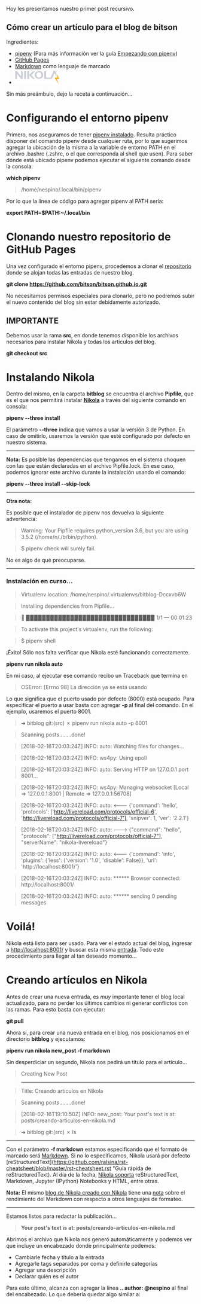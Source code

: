 <!--
.. title: Creando artículos en Nikola
.. slug: creando-articulos-en-nikola
.. date: 2018-02-16 16:10:50 UTC-03:00
.. tags: nikola, blog
.. category: 
.. link: 
.. description: Cómo crear un artículo para el blog de bitson con Nikola
.. type: text
.. author: nespino
-->

Hoy les presentamos nuestro primer post recursivo. 

## Cómo crear un artículo para el blog de bitson


[logo-nikola]: /img/logo_nikola.png "Logo de Nikola"

Ingredientes:

* [pipenv](https://github.com/pypa/pipenv "Repositorio de pipenv") (Para más información ver la guía [Empezando con pipenv](http://blog.bitson.group/posts/empezando-con-pipenv/ "Empezando con pipenv"))
* [GitHub Pages](https://pages.github.com/ "Páginas de GitHub")
* [Markdown](https://github.com/adam-p/markdown-here/wiki/Markdown-Cheatsheet "Guía rápida de Markdown") como lenguaje de marcado 
* [![nikola logo][logo-nikola]](https://getnikola.com/ "Sitio oficial de Nikola")

Sin más preámbulo, dejo la receta a continuación... 


# Configurando el entorno pipenv

Primero, nos aseguramos de tener [pipenv instalado](https://bryson3gps.wordpress.com/2017/11/08/stop-everything-start-using-pipenv/ "Cómo instalar pipenv"). Resulta práctico disponer del comando pipenv desde cualquier ruta, por lo que sugerimos agregar la ubicación de la misma a la variable de entorno PATH en el archivo .bashrc (.zshrc, o el que corresponda al shell que usen). Para saber dónde está ubicado pipenv podemos ejecutar el siguiente comando desde la consola:

__which pipenv__

> /home/nespino/.local/bin/pipenv

Por lo que la línea de código para agregar pipenv al PATH sería: 

__export PATH=$PATH:~/.local/bin__ 


# Clonando nuestro repositorio de GitHub Pages

Una vez configurado el entorno pipenv, procedemos a clonar el [repositorio](https://github.com/bitson/bitson.github.io.git "Repositorio del blog de bitson") donde se alojan todas las entradas de nuestro blog.

__git clone https://github.com/bitson/bitson.github.io.git__

No necesitamos permisos especiales para clonarlo, pero no podremos subir el nuevo contenido del blog sin estar debidamente autorizado.

## IMPORTANTE

Debemos usar la rama __src__, en donde tenemos disponible los archivos necesarios para instalar Nikola y todas los artículos del blog.

__git checkout src__

# Instalando Nikola

Dentro del mismo, en la carpeta __bitblog__ se encuentra el archivo __Pipfile__, que es el que nos permitirá instalar [__Nikola__](https://getnikola.com/ "Sitio oficial de Nikola") a través del siguiente comando en consola:

__pipenv --three install__

El parámetro __--three__ indica que vamos a usar la versión 3 de Python. En caso de omitirlo, usaremos la versión que esté configurado por defecto en nuestro sistema. 

---
__Nota:__ Es posible las dependencias que tengamos en el sistema choquen con las que están declaradas en el archivo Pipfile.lock. En ese caso, podemos ignorar este archivo durante la instalación usando el comando:

__pipenv --three install --skip-lock__

---

__Otra nota:__

Es posible que el instalador de pipenv nos devuelva la siguiente advertencia:

> Warning: Your Pipfile requires python_version 3.6, but you are using 3.5.2 (/home/n/./b/bin/python).

>  $ pipenv check will surely fail.

No es algo de qué preocuparse.

---

### Instalación en curso...

>Virtualenv location: /home/nespino/.virtualenvs/bitblog-Dccxvb6W

>Installing dependencies from Pipfile...

> 🐍   ▉▉▉▉▉▉▉▉▉▉▉▉▉▉▉▉▉▉▉▉▉▉▉▉▉▉▉▉▉▉▉▉ 1/1 — 00:01:23

>To activate this project's virtualenv, run the following:

> $ pipenv shell

¡Éxito! Sólo nos falta verificar que Nikola esté funcionando correctamente. 

__pipenv run nikola auto__

En mi caso, al ejecutar ese comando recibo un Traceback que termina en

> OSError: [Errno 98] La dirección ya se está usando

Lo que significa que el puerto usado por defecto (8000) está ocupado. Para especificar el puerto a usar basta con agregar __-p <puerto>__ al final del comando. En el ejemplo, usaremos el puerto 8001.

> ➜  bitblog git:(src) ✗ pipenv run nikola auto -p 8001

> Scanning posts........done!

> [2018-02-16T20:03:24Z] INFO: auto: Watching files for changes...

> [2018-02-16T20:03:24Z] INFO: ws4py: Using epoll

> [2018-02-16T20:03:24Z] INFO: auto: Serving HTTP on 127.0.0.1 port 8001...

> [2018-02-16T20:03:24Z] INFO: ws4py: Managing websocket [Local => 127.0.0.1:8001 | Remote => 127.0.0.1:56708]

> [2018-02-16T20:03:24Z] INFO: auto: <--- {'command': 'hello', 'protocols': ['http://livereload.com/protocols/official-6', 'http://livereload.com/protocols/official-7'], 'snipver': 1, 'ver': '2.2.1'}

> [2018-02-16T20:03:24Z] INFO: auto: ---> {"command": "hello", "protocols": ["http://livereload.com/protocols/official-7"], "serverName": "nikola-livereload"}
<a name="voila" title="Usado solamente para el efecto recursivo"></a>
>
> [2018-02-16T20:03:24Z] INFO: auto: <--- {'command': 'info', 'plugins': {'less': {'version': '1.0', 'disable': False}}, 'url': 'http://localhost:8001/'}

> [2018-02-16T20:03:24Z] INFO: auto: ****** Browser connected: http://localhost:8001/

> [2018-02-16T20:03:24Z] INFO: auto: ****** sending 0 pending messages


# Voilá!

Nikola está listo para ser usado. Para ver el estado actual del blog, ingresar a [http://localhost:8001/](http://localhost:8001/ "8001 o el puerto en el que esté corriendo Nikola") y buscar esta misma [entrada](/posts/creando-articulos-en-nikola/#voila "Haga clic aquí para sentir el efecto recursivo en sus propias venas"). Todo este procedimiento para llegar al tan deseado momento...

# Creando artículos en Nikola

Antes de crear una nueva entrada, es *muy* importante tener el blog local actualizado, para no perder los últimos cambios ni generar conflictos con las ramas. Para esto basta con ejecutar:

__git pull__

Ahora sí, para crear una nueva entrada en el blog, nos posicionamos en el directorio __bitblog__ y ejecutamos:

__pipenv run nikola new_post -f markdown__

Sin desperdiciar un segundo, Nikola nos pedirá un título para el artículo...

>Creating New Post

>-----------------

>

>Title: Creando artículos en Nikola

>Scanning posts........done!

>[2018-02-16T19:10:50Z] INFO: new_post: Your post's text is at: posts/creando-articulos-en-nikola.md

>➜  bitblog git:(src) ✗ ls

---

Con el parámetro __-f markdown__ estamos especificando que el formato de marcado será [Markdown](https://github.com/adam-p/markdown-here/wiki/Markdown-Cheatsheet "Guía rápida de Markdown"). Si no lo especificamos, Nikola usará por defecto [reStructuredText](https://github.com/ralsina/rst-cheatsheet/blob/master/rst-cheatsheet.rst "Guía rápida de reStructuredText). Al día de la fecha, [Nikola soporta](https://getnikola.com/handbook.html#id17 "Lista de lenguajes soportados por Nikola") reStructuredText, Markdown, Jupyter (IPython) Notebooks y HTML, entre otras. 

__Nota:__ El mismo [blog de Nikola creado con Nikola](https://getnikola.com/blog/ "Blog de Nikola") tiene una [nota](https://getnikola.com/blog/markdown-can-affect-performance.html "Nota sobre el rendimiento de Markdown") sobre el rendimiento del Markdown con respecto a otros lenguajes de formateo.

---

Estamos listos para redactar la publicación...
> __Your post's text is at: posts/creando-articulos-en-nikola.md__ 

 Abrimos el archivo que Nikola nos generó automáticamente y podemos ver que incluye un encabezado donde principalmente podemos:

* Cambiarle fecha y título a la entrada
* Agregarle tags separados por coma y definirle categorías
* Agregar una descripción
* Declarar quién es el autor

Para esto último, alcanza con agregar la línea __.. author: @nespino__ al final del encabezado. Lo que debería quedar algo similar a:

> <!--

> .. title: Creando artículos en Nikola

> .. slug: creando-articulos-en-nikola

> .. date: 2018-02-16 16:10:50 UTC-03:00

> .. tags: nikola, blog

> .. category: 

> .. link: 

> .. description: Cómo crear un artículo para el blog de bitson con Nikola

> .. type: text

> .. author: @nespino

> -->

> Escribe tu publicación aquí.


De acá en adelante es fácil. Escribimos la entrada y guardamos el archivo. 

__ INFO: auto: Watching files for changes...__

Nikola nos informa que cada vez que el contenido se modifique, el servidor local intentará reiniciar, reflejando los cambios en el navegador.

--- 

# Símbolos básicos del markdown

Les dejo una síntesis de los elementos de markdown usados para la creación de esta nota:

____Este renglón fue escrito envuelto entre dos guiones bajos seguidos____ 
>>>> \>\>\>\> Este renglón comienza con cuatro símbolos de mayor (>>>>)
# # Este título empieza con almohadilla (hasthag, símbolo de numeral, ta-te-tí...)
*Este renglón está en cursiva*
[explicacion-grafica-recursiva]: /img/explicacion_grafica_recursiva.png "Explicación gráfica recursiva"
![explicacion grafica recursiva][explicacion-grafica-recursiva]

\> \# \__no tan importante__ \!\[recurso] Nosotros somos símbolos libres (estamos escapados)

Este separador de línea de acá abajo se hace poniendo tres guiones seguidos (---)

---


# Insertando imágenes

Para agregar imágenes a nuestra publicación podemos hacerlo a través de su URL accesible desde internet o bien copiando la imagen a la carpeta:

> bitblog/files/img/ejemplo.png

De esta manera podremos declararla usando el siguiente formato: 

__\[identificador-del-recurso-de-imagen]: /img/ejemplo.png "Título de la imagen"__

Esto es, el identificador de la imagen entre corchetes, seguido de dos puntos, la URL de la imagen (que en este caso empieza con / porque saldrá
 de la carpeta files/img/ previamente cargada en nuestro repositorio de GitHub Pages) y entre comillas el título de la imagen, el que aparecerá 
al posicionar el cursor del mouse sobre la misma. 

Una vez que tengamos esta declaración (que no generará nada por pantalla) podremos insertar la imagen cuantas veces queramos, con un ! seguido de
 las palabras alternativas entre corchetes, y pegado al identificador de la imagen entre corchetes, como muestra la siguiente línea:

__\!\[description alt imagen asistencia discapacidad visual yapa optimiza seo][identificador-del-recurso-de-imagen]__


---

# Aplicando los cambios
#

Una vez que hayamos terminado de redactar la nota y verifiquemos que se vea correctamente, sólo debemos ejecutar el comando:

# pipenv run nikola github_deploy

lo que subirá los cambios al repositorio en la rama __src__ y GitHub Pages se encargará de mostrarlo en la dirección que tengamos configurada.

#
> [2018-02-19T15:58:09Z] INFO: github_deploy: Successful deployment

## ¡Éxito!

---

PD: Hallazgos completamente inútiles aparecidos durante la redacción de la nota

* [guthub.com](http://guthub.com "GitHub mal escrito") redirecciona a [github.com](http://github.com "GitHub bien escrito") 

* Animate a ejecutar __pipenv --jumbotron__















 
